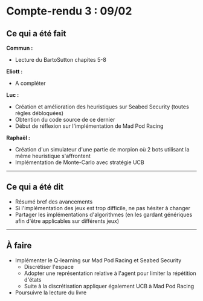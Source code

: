 # Compte-rendu 3 : 09/02

## Ce qui a été fait

**Commun :**
- Lecture du BartoSutton chapites 5-8

**Eliott :**
- A compléter

**Luc :**
- Création et amélioration des heuristiques sur Seabed Security (toutes règles débloquées)
- Obtention du code source de ce dernier
- Début de réflexion sur l'implémentation de Mad Pod Racing

**Raphaël :**
- Création d'un simulateur d'une partie de morpion où 2 bots utilisant la même heuristique s'affrontent
- Implémentation de Monte-Carlo avec stratégie UCB

---

## Ce qui a été dit

- Résumé bref des avancements
- Si l'implémentation des jeux est trop difficile, ne pas hésiter à changer
- Partager les implémentations d'algorithmes (en les gardant génériques afin d'être applicables sur différents jeux)

---

## À faire

- Implémenter le Q-learning sur Mad Pod Racing et Seabed Security
    - Discrétiser l'espace
    - Adopter une représentation relative à l'agent pour limiter la répétition d'états
    - Suite à la discrétisation appliquer également UCB à Mad Pod Racing
- Poursuivre la lecture du livre

